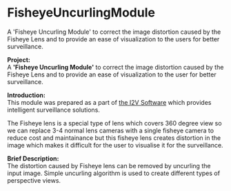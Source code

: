 # FisheyeUncurlingModule
A 'Fisheye Uncurling Module' to correct the image distortion caused by the Fisheye Lens and to provide an ease of visualization to the users for better surveillance.

<b>Project:</b><br/>
A <b>'Fisheye Uncurling Module'</b> to correct the image distortion caused by the Fisheye Lens and to provide an ease of visualization to the user for better surveillance.<br/>

<b>Introduction:</b><br/>
This module was prepared as a part of <a href="http://www.i2vsys.com">the I2V Software</a> which provides intelligent surveillance solutions.

The Fisheye lens is a special type of lens which covers 360 degree view so we can replace 3-4 normal lens cameras with a single fisheye camera to reduce cost and maintainance but this fisheye lens creates distortion in the image which makes it difficult for the user to visualise it for the surveillance.

<b>Brief Description:</b><br/>
The distortion caused by Fisheye lens can be removed by uncurling the input image. Simple uncurling algorithm is used to create different types of perspective views.<br/>
